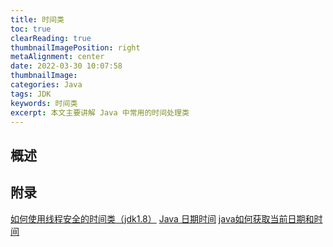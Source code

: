 ```yaml
---
title: 时间类
toc: true
clearReading: true
thumbnailImagePosition: right
metaAlignment: center
date: 2022-03-30 10:07:58
thumbnailImage:
categories: Java
tags: JDK
keywords: 时间类
excerpt: 本文主要讲解 Java 中常用的时间处理类
---
```

<!-- toc -->
## 概述

## 附录
[如何使用线程安全的时间类（jdk1.8）](https://blog.csdn.net/wtwcsdn123/article/details/108355614)
[Java 日期时间](https://www.runoob.com/java/java-date-time.html)
[java如何获取当前日期和时间](https://blog.csdn.net/topdeveloperr/article/details/91571311)